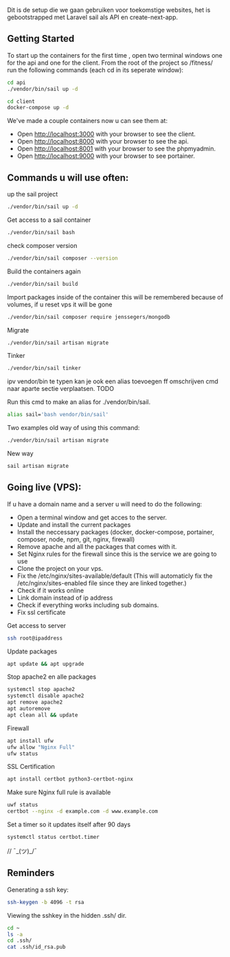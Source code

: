 Dit is de setup die we gaan gebruiken voor toekomstige websites, het is gebootstrapped met Laravel sail als API en create-next-app.
## Getting Started

To start up the containers for the first time , open two terminal windows one for the api and one for the client. From the root of the project so /fitness/ run the following commands (each cd in its seperate window):

```bash
cd api
./vendor/bin/sail up -d

cd client
docker-compose up -d
```

We've made a couple containers now u can see them at:

- Open [http://localhost:3000](http://localhost:3000) with your browser to see the client.
- Open [http://localhost:8000](http://localhost:8000) with your browser to see the api.
- Open [http://localhost:8001](http://localhost:8001) with your browser to see the phpmyadmin.
- Open [http://localhost:9000](http://localhost:9000) with your browser to see portainer.

## Commands u will use often:

up the sail project

```bash
./vendor/bin/sail up -d
```
Get access to a sail container
```bash
./vendor/bin/sail bash
```

check composer version

```bash
./vendor/bin/sail composer --version
```

Build the containers again
```bash
./vendor/bin/sail build
```

Import packages inside of the container this will be remembered because of volumes, if u reset vps it will be gone
```bash
./vendor/bin/sail composer require jenssegers/mongodb
```

Migrate
```bash
./vendor/bin/sail artisan migrate
```
Tinker
```bash
./vendor/bin/sail tinker
```

ipv vendor/bin te typen kan je ook een alias toevoegen ff omschrijven cmd naar aparte sectie verplaatsen.
TODO

Run this cmd to make an alias for ./vendor/bin/sail.
```bash
alias sail='bash vendor/bin/sail'
```

Two examples old way of using this command:
```bash
./vendor/bin/sail artisan migrate
```

New way
```bash
sail artisan migrate
```

## Going live (VPS):
If u have a domain name and a server u will need to do the following:
- Open a terminal window and get acces to the server.
- Update and install the current packages
- Install the neccessary packages (docker, docker-compose, portainer, composer, node, npm, git, nginx, firewall)
- Remove apache and all the packages that comes with it.
- Set Nginx rules for the firewall since this is the service we are going to use
- Clone the project on your vps.
- Fix the /etc/nginx/sites-available/default (This will automaticly fix the /etc/nginx/sites-enabled file since they are linked together.)
-  Check if it works online
- Link domain instead of ip address
- Check if everything works including sub domains.
- Fix ssl certificate

Get access to server
```bash
ssh root@ipaddress
```

Update packages
```bash
apt update && apt upgrade
```

Stop apache2 en alle packages
```bash
systemctl stop apache2
systemctl disable apache2
apt remove apache2
apt autoremove
apt clean all && update
```

Firewall
```bash
apt install ufw
ufw allow "Nginx Full"
ufw status
```
SSL Certification
```bash
apt install certbot python3-certbot-nginx
```

Make sure Nginx full rule is available
```bash
uwf status
certbot --nginx -d example.com -d www.example.com
```

Set a timer so it updates itself after 90 days
```bash
systemctl status certbot.timer
```


  // ¯\_(ツ)_/¯
  
## Reminders 
Generating a ssh key:

```bash
ssh-keygen -b 4096 -t rsa 
```

Viewing the sshkey in the hidden .ssh/ dir.
```bash
cd ~
ls -a
cd .ssh/
cat .ssh/id_rsa.pub
```